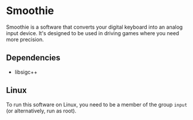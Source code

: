 # Smoothie

Smoothie is a software that converts your digital keyboard into an analog input device. It's designed to be used in driving games where you need more precision.

## Dependencies

 * libsigc++

## Linux

To run this software on Linux, you need to be a member of the group `input` (or alternatively, run as root).
